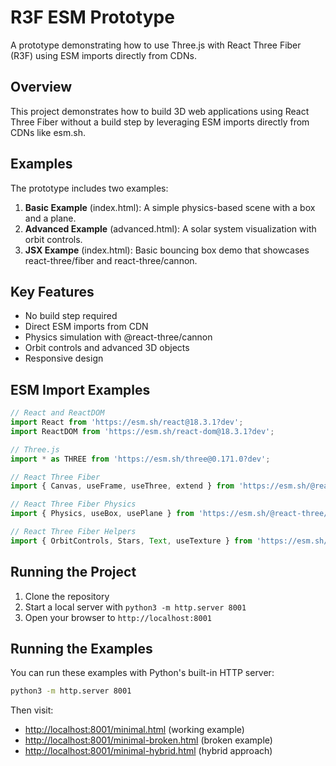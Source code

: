 # R3F ESM Prototype

A prototype demonstrating how to use Three.js with React Three Fiber (R3F) using ESM imports directly from CDNs.

## Overview

This project demonstrates how to build 3D web applications using React Three Fiber without a build step by leveraging ESM imports directly from CDNs like esm.sh.

## Examples

The prototype includes two examples:

1. **Basic Example** (index.html): A simple physics-based scene with a box and a plane.
2. **Advanced Example** (advanced.html): A solar system visualization with orbit controls.
3. **JSX Exampe** (index.html): Basic bouncing box demo that showcases react-three/fiber and react-three/cannon.

## Key Features

- No build step required
- Direct ESM imports from CDN
- Physics simulation with @react-three/cannon
- Orbit controls and advanced 3D objects
- Responsive design

## ESM Import Examples

```javascript
// React and ReactDOM
import React from 'https://esm.sh/react@18.3.1?dev';
import ReactDOM from 'https://esm.sh/react-dom@18.3.1?dev';

// Three.js
import * as THREE from 'https://esm.sh/three@0.171.0?dev';

// React Three Fiber
import { Canvas, useFrame, useThree, extend } from 'https://esm.sh/@react-three/fiber@8.14.5';

// React Three Fiber Physics
import { Physics, useBox, usePlane } from 'https://esm.sh/@react-three/cannon@6.6.0';

// React Three Fiber Helpers
import { OrbitControls, Stars, Text, useTexture } from 'https://esm.sh/@react-three/drei@9.92.7';
```

## Running the Project

1. Clone the repository
2. Start a local server with `python3 -m http.server 8001`
3. Open your browser to `http://localhost:8001`

## Running the Examples

You can run these examples with Python's built-in HTTP server:

```bash
python3 -m http.server 8001
```

Then visit:

- <http://localhost:8001/minimal.html> (working example)
- <http://localhost:8001/minimal-broken.html> (broken example)
- <http://localhost:8001/minimal-hybrid.html> (hybrid approach)
